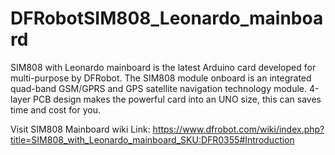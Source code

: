 # DFRobotSIM808_Leonardo_mainboard
SIM808 with Leonardo mainboard is the latest Arduino card developed for multi-purpose by DFRobot. The SIM808 module onboard is an integrated quad-band GSM/GPRS and GPS satellite navigation technology module. 4-layer PCB design makes the powerful card into an UNO size, this can saves time and cost for you.

Visit SIM808 Mainboard wiki Link: https://www.dfrobot.com/wiki/index.php?title=SIM808_with_Leonardo_mainboard_SKU:DFR0355#Introduction

